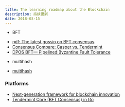 ```yaml
---
title: The learning roadmap about the Blockchain
description: 持续更新
date: 2018-08-15
---
```


* BFT

- [pdf: The latest gossip on BFT consensus](https://arxiv.org/pdf/1807.04938.pdf)
- [Consensus Compare: Casper vs. Tendermint](https://blog.cosmos.network/consensus-compare-casper-vs-tendermint-6df154ad56ae)
- [DPOS BFT— Pipelined Byzantine Fault Tolerance](https://medium.com/eosio/dpos-bft-pipelined-byzantine-fault-tolerance-8a0634a270ba)

* multihash

- [multihash](https://github.com/multiformats/multihash)

### Platforms

* [Next-generation framework for blockchain innovation](https://github.com/paritytech/substrate)
* [Tendermint Core (BFT Consensus) in Go](https://github.com/tendermint/tendermint)
